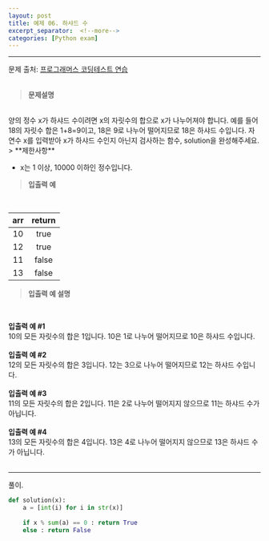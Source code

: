 ```yaml
---
layout: post
title: 예제 06. 하샤드 수
excerpt_separator:  <!--more-->
categories: [Python exam]
---
```

___

문제 출처: [프로그래머스 코딩테스트 연습](https://programmers.co.kr/learn/courses/30/lessons/12947)
<br><br>
> **문제설명**
<br>
양의 정수 x가 하샤드 수이려면 x의 자릿수의 합으로 x가 나누어져야 합니다. 예를 들어 18의 자릿수 합은 1+8=9이고, 18은 9로 나누어 떨어지므로 18은 하샤드 수입니다. 자연수 x를 입력받아 x가 하샤드 수인지 아닌지 검사하는 함수, solution을 완성해주세요.
> **제한사항**
<br>

- x는 1 이상, 10000 이하인 정수입니다.

> **입출력 예**
<br>

| <center>arr</center> |  <center>return</center> |  
| :--------: | :--------: |
| 10 | true |
| 12 | true |
| 11 | false |
| 13 | false |

> **입출력 예 설명**
<br>

__입출력 예 #1__<br>
10의 모든 자릿수의 합은 1입니다. 10은 1로 나누어 떨어지므로 10은 하샤드 수입니다.
<br><br>
__입출력 예 #2__<br>
12의 모든 자릿수의 합은 3입니다. 12는 3으로 나누어 떨어지므로 12는 하샤드 수입니다.
<br><br>
__입출력 예 #3__<br>
11의 모든 자릿수의 합은 2입니다. 11은 2로 나누어 떨어지지 않으므로 11는 하샤드 수가 아닙니다.
<br><br>
__입출력 예 #4__<br>
13의 모든 자릿수의 합은 4입니다. 13은 4로 나누어 떨어지지 않으므로 13은 하샤드 수가 아닙니다.
<br><br>

___


풀이.
```python
def solution(x):
    a = [int(i) for i in str(x)]
    
    if x % sum(a) == 0 : return True
    else : return False
```
